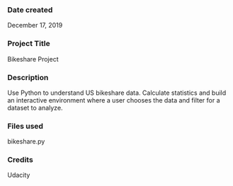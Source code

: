 ### Date created
December 17, 2019

### Project Title
Bikeshare Project

### Description
Use Python to understand US bikeshare data. Calculate statistics and build an interactive environment where a user chooses the data and filter for a dataset to analyze.

### Files used
bikeshare.py

### Credits
Udacity
